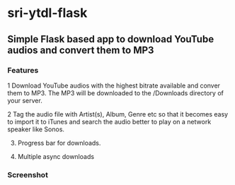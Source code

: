 # sri-ytdl-flask
## Simple Flask based app to download YouTube audios and convert them to MP3

### Features
1 Download YouTube audios with the highest bitrate available and conver them to MP3. The MP3 will be downloaded to the /Downloads directory of your server.


2 Tag the audio file with Artist(s), Album, Genre etc so that it becomes easy to import it to iTunes and search the audio better to play on a network speaker like Sonos.


3. Progress bar for downloads.


4. Multiple async downloads

### Screenshot
